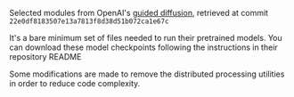 Selected modules from OpenAI's [guided diffusion](https://github.com/openai/guided-diffusion), retrieved at commit `22e0df8183507e13a7813f8d38d51b072ca1e67c`

It's a bare minimum set of files needed to run their pretrained models. You can download these model checkpoints following the instructions in their repository README

Some modifications are made to remove the distributed processing utilities in order to reduce code complexity.
